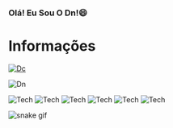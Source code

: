 
### Olá! Eu Sou O Dn!😄
# Informações 

[![Dc](https://img.shields.io/badge/Discord-7289DA?style=for-the-badge&logo=discord&logoColor=white)](https://discord.gg/8hyM5Nc8Jq)

![Dn](https://github-readme-stats.vercel.app/api?username=Dn099z1&show_icons=true&theme=cobalt)

![Tech](https://img.shields.io/badge/Node.js-43853D?style=for-the-badge&logo=node.js&logoColor=white) ![Tech](https://img.shields.io/badge/Supabase-181818?style=for-the-badge&logo=supabase&logoColor=white)  ![Tech](https://img.shields.io/badge/MySQL-005C84?style=for-the-badge&logo=mysql&logoColor=white)  ![Tech](https://img.shields.io/badge/TypeScript-007ACC?style=for-the-badge&logo=typescript&logoColor=white)  ![Tech](https://img.shields.io/badge/Lua-2C2D72?style=for-the-badge&logo=lua&logoColor=white) ![Tech](https://img.shields.io/badge/React-20232A?style=for-the-badge&logo=react&logoColor=61DAFB)

![snake gif](https://github.com/Dn099z1/Dn099z1/blob/output/github-contribution-grid-snake.svg)

